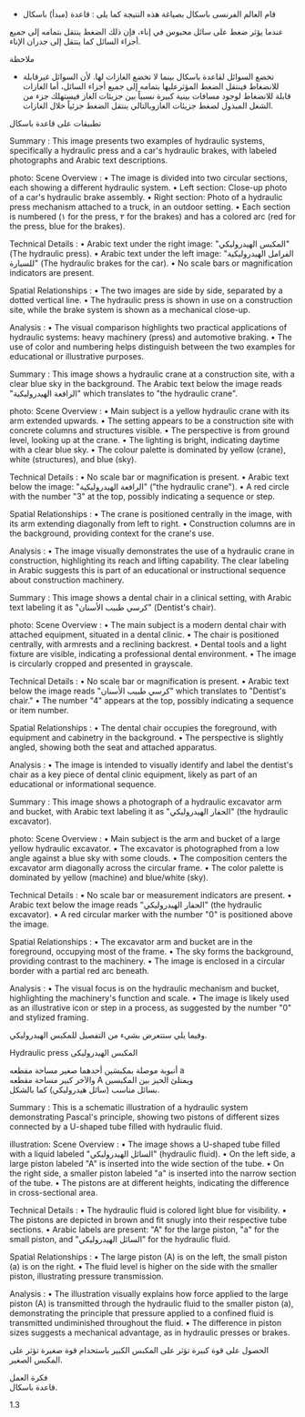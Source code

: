 * قام العالم الفرنسى باسكال بصياغة هذه النتيجة كما يلى :
قاعدة (مبدأ) باسكال <!-- text, from page 0 (l=0.468,t=0.075,r=0.939,b=0.132), with ID e6447f7d-320c-45b4-bdb5-304d769ede56 -->

عندما يؤثر ضغط على سائل محبوس في إناء، فإن ذلك الضغط ينتقل بتمامه إلى جميع أجزاء السائل كما ينتقل إلى جدران الإناء. <!-- text, from page 0 (l=0.083,t=0.134,r=0.928,b=0.190), with ID 1a92c993-2f84-4f97-8463-7de4530ea36d -->

ملاحظة

* تخضع السوائل لقاعدة باسكال بينما لا تخضع الغازات لها.
لأن السوائل غيرقابلة للانضغاط فينتقل الضغط المؤثرعليها بتمامه إلى جميع أجزاء السائل، أما الغازات قابلة للانضغاط لوجود مسافات بينية كبيرة نسبياً بين جزيئات الغاز فيستهلك جزء من الشغل المبذول لضغط جزيئات الغازوبالتالي ينتقل الضغط جزئياً خلال الغازات. <!-- text, from page 0 (l=0.080,t=0.205,r=0.932,b=0.346), with ID af234227-a167-4559-824e-0c23d47beaec -->

تطبيقات على قاعدة باسكال <!-- text, from page 0 (l=0.645,t=0.364,r=0.936,b=0.399), with ID f7cff2e5-2a51-43db-a73d-4d20512bc8cf -->

Summary : This image presents two examples of hydraulic systems, specifically a hydraulic press and a car's hydraulic brakes, with labeled photographs and Arabic text descriptions.

photo:
Scene Overview :
  • The image is divided into two circular sections, each showing a different hydraulic system.
  • Left section: Close-up photo of a car's hydraulic brake assembly.
  • Right section: Photo of a hydraulic press mechanism attached to a truck, in an outdoor setting.
  • Each section is numbered (١ for the press, ٢ for the brakes) and has a colored arc (red for the press, blue for the brakes).

Technical Details :
  • Arabic text under the right image: "المكبس الهيدروليكي" (The hydraulic press).
  • Arabic text under the left image: "الفرامل الهيدروليكية للسيارة" (The hydraulic brakes for the car).
  • No scale bars or magnification indicators are present.

Spatial Relationships :
  • The two images are side by side, separated by a dotted vertical line.
  • The hydraulic press is shown in use on a construction site, while the brake system is shown as a mechanical close-up.

Analysis :
  • The visual comparison highlights two practical applications of hydraulic systems: heavy machinery (press) and automotive braking.
  • The use of color and numbering helps distinguish between the two examples for educational or illustrative purposes. <!-- figure, from page 0 (l=0.588,t=0.407,r=0.930,b=0.587), with ID 140c84c5-41da-4818-8c25-bc4624fb9871 -->

Summary : This image shows a hydraulic crane at a construction site, with a clear blue sky in the background. The Arabic text below the image reads "الرافعة الهيدروليكية" which translates to "the hydraulic crane".

photo:
Scene Overview :
  • Main subject is a yellow hydraulic crane with its arm extended upwards.
  • The setting appears to be a construction site with concrete columns and structures visible.
  • The perspective is from ground level, looking up at the crane.
  • The lighting is bright, indicating daytime with a clear blue sky.
  • The colour palette is dominated by yellow (crane), white (structures), and blue (sky).

Technical Details :
  • No scale bar or magnification is present.
  • Arabic text below the image: "الرافعة الهيدروليكية" ("the hydraulic crane").
  • A red circle with the number "3" at the top, possibly indicating a sequence or step.

Spatial Relationships :
  • The crane is positioned centrally in the image, with its arm extending diagonally from left to right.
  • Construction columns are in the background, providing context for the crane's use.

Analysis :
  • The image visually demonstrates the use of a hydraulic crane in construction, highlighting its reach and lifting capability. The clear labeling in Arabic suggests this is part of an educational or instructional sequence about construction machinery. <!-- figure, from page 0 (l=0.424,t=0.412,r=0.588,b=0.583), with ID f16163c0-5347-49fb-9ef9-6e4d402e2f0f -->

Summary : This image shows a dental chair in a clinical setting, with Arabic text labeling it as "كرسي طبيب الأسنان" (Dentist's chair).

photo:
Scene Overview :
  • The main subject is a modern dental chair with attached equipment, situated in a dental clinic.
  • The chair is positioned centrally, with armrests and a reclining backrest.
  • Dental tools and a light fixture are visible, indicating a professional dental environment.
  • The image is circularly cropped and presented in grayscale.

Technical Details :
  • No scale bar or magnification is present.
  • Arabic text below the image reads "كرسي طبيب الأسنان" which translates to "Dentist's chair."
  • The number "4" appears at the top, possibly indicating a sequence or item number.

Spatial Relationships :
  • The dental chair occupies the foreground, with equipment and cabinetry in the background.
  • The perspective is slightly angled, showing both the seat and attached apparatus.

Analysis :
  • The image is intended to visually identify and label the dentist's chair as a key piece of dental clinic equipment, likely as part of an educational or informational sequence. <!-- figure, from page 0 (l=0.261,t=0.408,r=0.427,b=0.587), with ID c52f0ca2-a552-4b28-83ff-a2cd86ed6517 -->

Summary : This image shows a photograph of a hydraulic excavator arm and bucket, with Arabic text labeling it as "الحفار الهيدروليكي" (the hydraulic excavator).

photo:
Scene Overview :
  • Main subject is the arm and bucket of a large yellow hydraulic excavator.
  • The excavator is photographed from a low angle against a blue sky with some clouds.
  • The composition centers the excavator arm diagonally across the circular frame.
  • The color palette is dominated by yellow (machine) and blue/white (sky).

Technical Details :
  • No scale bar or measurement indicators are present.
  • Arabic text below the image reads "الحفار الهيدروليكي" (the hydraulic excavator).
  • A red circular marker with the number "0" is positioned above the image.

Spatial Relationships :
  • The excavator arm and bucket are in the foreground, occupying most of the frame.
  • The sky forms the background, providing contrast to the machinery.
  • The image is enclosed in a circular border with a partial red arc beneath.

Analysis :
  • The visual focus is on the hydraulic mechanism and bucket, highlighting the machinery's function and scale.
  • The image is likely used as an illustrative icon or step in a process, as suggested by the number "0" and stylized framing. <!-- figure, from page 0 (l=0.086,t=0.411,r=0.264,b=0.584), with ID f91953c7-725e-49b2-b185-3ce36a5e013d -->

وفيما يلي ستتعرض بشيء من التفصيل للمكبس الهيدروليكي. <!-- text, from page 0 (l=0.452,t=0.604,r=0.937,b=0.634), with ID 5a272c66-69c5-48ba-ad9c-7cd05a5ef3aa -->

Hydraulic press المكبس الهيدروليكى <!-- text, from page 0 (l=0.544,t=0.640,r=0.937,b=0.672), with ID 6031776c-e300-4d80-9f5b-c2c0f086c62d -->

أنبوبة موصلة بمكبسَين أحدهما صغير مساحة مقطعه a  
والآخر كبير مساحة مقطعه A ويمتلئ الحيز بين المكبسين  
بسائل مناسب (سائل هيدروليكي) كما بالشكل. <!-- text, from page 0 (l=0.334,t=0.677,r=0.929,b=0.800), with ID 6c48fff7-5086-4f3d-bbbf-4d73e629f9cc -->

Summary : This is a schematic illustration of a hydraulic system demonstrating Pascal's principle, showing two pistons of different sizes connected by a U-shaped tube filled with hydraulic fluid.

illustration:
Scene Overview :
  • The image shows a U-shaped tube filled with a liquid labeled "السائل الهيدروليكي" (hydraulic fluid).
  • On the left side, a large piston labeled "A" is inserted into the wide section of the tube.
  • On the right side, a smaller piston labeled "a" is inserted into the narrow section of the tube.
  • The pistons are at different heights, indicating the difference in cross-sectional area.

Technical Details :
  • The hydraulic fluid is colored light blue for visibility.
  • The pistons are depicted in brown and fit snugly into their respective tube sections.
  • Arabic labels are present: "A" for the large piston, "a" for the small piston, and "السائل الهيدروليكي" for the hydraulic fluid.

Spatial Relationships :
  • The large piston (A) is on the left, the small piston (a) is on the right.
  • The fluid level is higher on the side with the smaller piston, illustrating pressure transmission.

Analysis :
  • The illustration visually explains how force applied to the large piston (A) is transmitted through the hydraulic fluid to the smaller piston (a), demonstrating the principle that pressure applied to a confined fluid is transmitted undiminished throughout the fluid.
  • The difference in piston sizes suggests a mechanical advantage, as in hydraulic presses or brakes. <!-- figure, from page 0 (l=0.079,t=0.662,r=0.350,b=0.780), with ID 7256d017-8fb6-42cf-8e99-fe2aa5ec7d2e -->

الحصول على قوة كبيرة تؤثر على المكبس الكبير باستحدام قوة صغيرة تؤثر على المكبس الصغير. <!-- text, from page 0 (l=0.131,t=0.801,r=0.931,b=0.840), with ID e23f46f4-b2d5-49c5-b0f1-026cb30abc29 -->

فكرة العمل  
قاعدة باسكال. <!-- text, from page 0 (l=0.729,t=0.861,r=0.930,b=0.907), with ID b37f2425-eb49-4961-a962-1abaad9988ff -->

$1.3$ <!-- marginalia, from page 0 (l=0.089,t=0.941,r=0.130,b=0.961), with ID bedb8ab7-ce3a-4169-b53d-519c47d582e2 -->